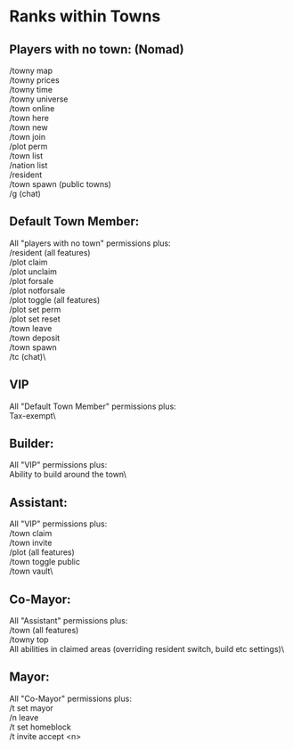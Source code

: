 # Ranks within Towns

## **Players with no town: (Nomad)**

/towny map\
/towny prices\
/towny time\
/towny universe\
/town online\
/town here\
/town new\
/town join\
/plot perm\
/town list\
/nation list\
/resident\
/town spawn (public towns)\
/g (chat)

## **Default Town Member:**

All "players with no town" permissions plus:\
/resident (all features)\
/plot claim\
/plot unclaim\
/plot forsale\
/plot notforsale\
/plot toggle (all features)\
/plot set perm\
/plot set reset\
/town leave\
/town deposit\
/town spawn\
/tc (chat)\


## **VIP**

All "Default Town Member" permissions plus:\
Tax-exempt\


## **Builder:**

All "VIP" permissions plus:\
Ability to build around the town\


## **Assistant:**

All "VIP" permissions plus:\
/town claim\
/town invite\
/plot (all features)\
/town toggle public\
/town vault\


## **Co-Mayor:**

All "Assistant" permissions plus:\
/town (all features)\
/towny top\
All abilities in claimed areas (overriding resident switch, build etc settings)\


## **Mayor:**

All "Co-Mayor" permissions plus:\
/t set mayor\
/n leave\
/t set homeblock\
/t invite accept \<n>&#x20;
